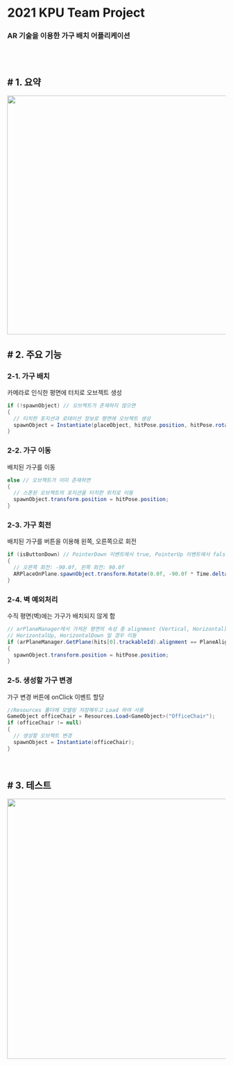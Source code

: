 # 2021 KPU Team Project
### AR 기술을 이용한 가구 배치 어플리케이션
<br><br>

## # 1. 요약
<img src="https://user-images.githubusercontent.com/86781939/201742932-c738bdd9-b737-4234-8cb2-bd3f3669258c.PNG"  width="964" height="551" >

## # 2. 주요 기능

### 2-1. 가구 배치
카메라로 인식한 평면에 터치로 오브젝트 생성
```cs
if (!spawnObject) // 오브젝트가 존재하지 않으면
{
  // 터치한 포지션과 로테이션 정보로 평면에 오브젝트 생성
  spawnObject = Instantiate(placeObject, hitPose.position, hitPose.rotation);
}
```

### 2-2. 가구 이동
배치된 가구를 이동
```cs
else // 오브젝트가 이미 존재하면
{
  // 스폰된 오브젝트의 포지션을 터치한 위치로 이동
  spawnObject.transform.position = hitPose.position;
}
```

### 2-3. 가구 회전
배치된 가구를 버튼을 이용해 왼쪽, 오른쪽으로 회전
```cs
if (isButtonDown) // PointerDown 이벤트에서 true, PointerUp 이벤트에서 false
{
  // 오른쪽 회전: -90.0f, 왼쪽 회전: 90.0f
  ARPlaceOnPlane.spawnObject.transform.Rotate(0.0f, -90.0f * Time.deltaTime, 0.0f);
}
```

### 2-4. 벽 예외처리
수직 평면(벽)에는 가구가 배치되지 않게 함
```cs
// arPlaneManager에서 가져온 평면의 속성 중 alignment (Vertical, Horizontal) 구분
// HorizontalUp, HorizontalDown 일 경우 이동 
if (arPlaneManager.GetPlane(hits[0].trackableId).alignment == PlaneAlignment.HorizontalUp || arPlaneManager.GetPlane(hits[0].trackableId).alignment == PlaneAlignment.HorizontalDown)
{
  spawnObject.transform.position = hitPose.position;
}
```
### 2-5. 생성할 가구 변경
가구 변경 버튼에 onClick 이벤트 할당
```cs
//Resources 폴더에 모델링 저장해두고 Load 하여 사용
GameObject officeChair = Resources.Load<GameObject>("OfficeChair");
if (officeChair != null)
{
  // 생성할 오브젝트 변경
  spawnObject = Instantiate(officeChair);
}
```
<br>

## # 3. 테스트
<img src="https://user-images.githubusercontent.com/86781939/169832565-fd7c5f08-5d6b-47cd-b8cc-f42214c66474.png"  width="800" height="600" >
